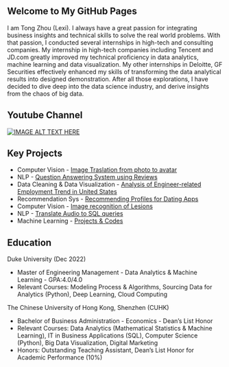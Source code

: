 ## Welcome to My GitHub Pages

I am Tong Zhou (Lexi). I always have a great passion for integrating business insights and technical skills to solve the real world problems. With that passion, I conducted several internships in high-tech and consulting companies. My internship in high-tech companies including Tencent and JD.com greatly improved my technical proficiency in data analytics, machine learning and data visualization. My other internships in Deloitte, GF Securities effectively enhanced my skills of transforming the data analytical results into designed demonstration. After all those explorations, I have decided to dive deep into the data science industry, and  derive insights from the chaos of big data.

## Youtube Channel
[![IMAGE ALT TEXT HERE](https://img.youtube.com/vi/l9Dg_IQS3W8&list=PLvYscrGbyZ7vM_8Ie8ZmWwZ9QG4GhAZIV/0.jpg)](https://www.youtube.com/watch?v=l9Dg_IQS3W8&list=PLvYscrGbyZ7vM_8Ie8ZmWwZ9QG4GhAZIV)

## Key Projects
* Computer Vision - [Image Traslation from photo to avatar](https://github.com/tongtz/photo2avatar/blob/main/presentation.pdf)
* NLP - [Question Answering System using Reviews](https://github.com/tongtz/QuestionAnswering/blob/main/Presentation.pdf)
* Data Cleaning & Data Visualization - [Analysis of Engineer-related Employment Trend in United States](https://github.com/tongtz/employment-trend/blob/main/Analysis%20of%20Engineer-related%20Employment%20Trend%20in%20United%20States%20.pdf)
* Recommendation Sys - [Recommending Profiles for Dating Apps](https://github.com/bkenan/dating_recsys.git)
* Computer Vision - [Image recognition of Lesions](https://github.com/tongtz/tongtz.github.io/blob/main/docs/presentation.pdf)
* NLP - [Translate Audio to SQL queries](https://github.com/1999Lyd/test-to-sql-model-implementation)
* Machine Learning - [Projects & Codes](https://github.com/tongtz/MachineLearning)

## Education
Duke University (Dec 2022)
* Master of Engineering Management - Data Analytics & Machine Learning - GPA:4.0/4.0
* Relevant Courses: Modeling Process & Algorithms, Sourcing Data for Analytics (Python), Deep Learning, Cloud Computing

The Chinese University of Hong Kong, Shenzhen (CUHK)                                                    	  
* Bachelor of Business Administration - Economics - Dean’s List Honor       
* Relevant Courses: Data Analytics (Mathematical Statistics & Machine Learning), IT in Business Applications (SQL), Computer Science (Python), Big Data Visualization, Digital Marketing
* Honors: Outstanding Teaching Assistant, Dean’s List Honor for Academic Performance (10%)
